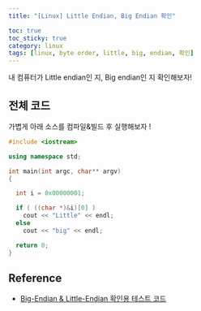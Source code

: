```yaml
---
title: "[Linux] Little Endian, Big Endian 확인"

toc: true
toc_sticky: true
category: linux
tags: [linux, byte order, little, big, endian, 확인]
---
```


내 컴퓨터가 Little endian인 지, Big endian인 지 확인해보자! <br/>

## 전체 코드

가볍게 아래 소스를 컴파일&빌드 후 실행해보자 ! <br/>

~~~c++
#include <iostream>

using namespace std;

int main(int argc, char** argv)
{

  int i = 0x00000001;

  if ( ((char *)&i)[0] )
    cout << "Little" << endl;
  else
    cout << "big" << endl;

  return 0;
}
~~~


## Reference
* [Big-Endian & Little-Endian 확인용 테스트 코드](https://m.blog.naver.com/PostView.naver?isHttpsRedirect=true&blogId=v_lovepooh_v&logNo=20197032346)